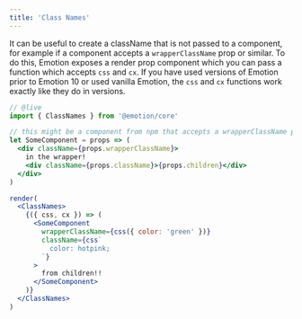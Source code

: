 ```yaml
---
title: 'Class Names'
---
```


It can be useful to create a className that is not passed to a component, for example if a component accepts a `wrapperClassName` prop or similar. To do this, Emotion exposes a render prop component which you can pass a function which accepts `css` and `cx`. If you have used versions of Emotion prior to Emotion 10 or used vanilla Emotion, the `css` and `cx` functions work exactly like they do in versions.

```jsx
// @live
import { ClassNames } from '@emotion/core'

// this might be a component from npm that accepts a wrapperClassName prop
let SomeComponent = props => (
  <div className={props.wrapperClassName}>
    in the wrapper!
    <div className={props.className}>{props.children}</div>
  </div>
)

render(
  <ClassNames>
    {({ css, cx }) => (
      <SomeComponent
        wrapperClassName={css({ color: 'green' })}
        className={css`
          color: hotpink;
        `}
      >
        from children!!
      </SomeComponent>
    )}
  </ClassNames>
)
```
